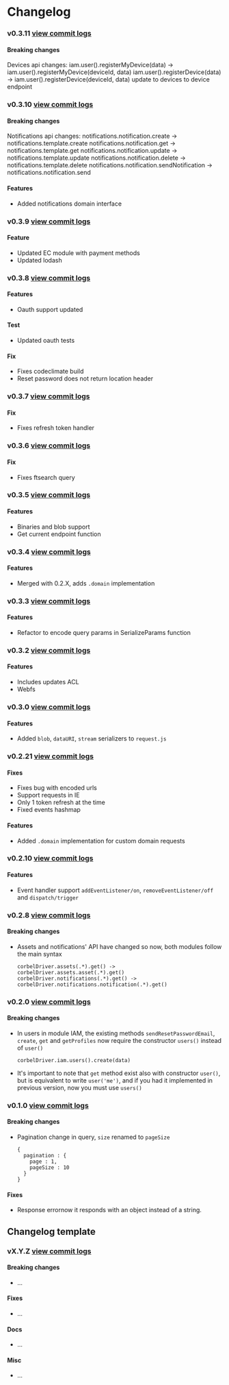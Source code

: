 
# Changelog

### v0.3.11 [view commit logs](https://github.com/bq/corbel-js/compare/v0.3.10...v0.3.11)

#### Breaking changes

Devices api changes:
iam.user().registerMyDevice(data) -> iam.user().registerMyDevice(deviceId, data)
iam.user().registerDevice(data) -> iam.user().registerDevice(deviceId, data)
update to devices to device endpoint

### v0.3.10 [view commit logs](https://github.com/bq/corbel-js/compare/v0.3.9...v0.3.10)

#### Breaking changes

Notifications api changes:
notifications.notification.create -> notifications.template.create
notifications.notification.get -> notifications.template.get
notifications.notification.update -> notifications.template.update
notifications.notification.delete -> notifications.template.delete
notifications.notification.sendNotification -> notifications.notification.send

#### Features

* Added notifications domain interface

### v0.3.9 [view commit logs](https://github.com/bq/corbel-js/compare/v0.3.8...v0.3.9)

#### Feature

* Updated EC module with payment methods
* Updated lodash

### v0.3.8 [view commit logs](https://github.com/bq/corbel-js/compare/v0.3.7...v0.3.8)

#### Features
* Oauth support updated

#### Test
* Updated oauth tests

#### Fix
* Fixes codeclimate build
* Reset password does not return location header

### v0.3.7 [view commit logs](https://github.com/bq/corbel-js/compare/v0.3.6...v0.3.7)

#### Fix

* Fixes refresh token handler

### v0.3.6 [view commit logs](https://github.com/bq/corbel-js/compare/v0.3.5...v0.3.6)

#### Fix

* Fixes ftsearch query

### v0.3.5 [view commit logs](https://github.com/bq/corbel-js/compare/v0.3.4...v0.3.5)

#### Features

* Binaries and blob support
* Get current endpoint function

### v0.3.4 [view commit logs](https://github.com/bq/corbel-js/compare/v0.3.3...v0.3.4)

#### Features

* Merged with 0.2.X, adds `.domain` implementation

### v0.3.3 [view commit logs](https://github.com/bq/corbel-js/compare/v0.3.2...v0.3.3)

#### Features

* Refactor to encode query params in SerializeParams function

### v0.3.2 [view commit logs](https://github.com/bq/corbel-js/compare/v0.3.0...v0.3.2)

#### Features

* Includes updates ACL
* Webfs

### v0.3.0 [view commit logs](https://github.com/bq/corbel-js/compare/v0.2.10...v0.3.0)

#### Features

* Added `blob`, `dataURI`, `stream` serializers to `request.js`

### v0.2.21 [view commit logs](https://github.com/bq/corbel-js/compare/v0.2.10...v0.2.21)

#### Fixes

* Fixes bug with encoded urls
* Support requests in IE
* Only 1 token refresh at the time
* Fixed events hashmap

#### Features

* Added `.domain` implementation for custom domain requests

### v0.2.10 [view commit logs](https://github.com/bq/corbel-js/compare/v0.2.9...v0.2.10)

#### Features

* Event handler support `addEventListener/on`, `removeEventListener/off` and `dispatch/trigger`


### v0.2.8 [view commit logs](https://github.com/bq/corbel-js/compare/v0.2.0...v0.2.8)

#### Breaking changes

* Assets and notifications' API have changed so now, both modules follow the main syntax

    ```
    corbelDriver.assets(.*).get() -> corbelDriver.assets.asset(.*).get()
    corbelDriver.notifications(.*).get() -> corbelDriver.notifications.notification(.*).get()

    ```


### v0.2.0 [view commit logs](https://github.com/bq/corbel-js/compare/v0.1.2...v0.2.0)

#### Breaking changes

* In users in module IAM, the existing methods `sendResetPasswordEmail`, `create`, `get` and `getProfiles` now require the constructor `users()` instead of `user()`

    ```
    corbelDriver.iam.users().create(data)

    ```
* It's important to note that `get` method exist also with constructor `user()`, but is equivalent to write `user('me')`, and if you had it implemented in previous version, now you must use `users()`


### v0.1.0 [view commit logs](https://github.com/bq/corbel-js/compare/v0.0.10...v0.1.0)

#### Breaking changes

* Pagination change in query, `size` renamed to `pageSize`

    ```
    {
      pagination : {
        page : 1,
        pageSize : 10
      }
    }

    ```

#### Fixes

* Response errornow it responds with an object instead of a string.





## Changelog template

### vX.Y.Z [view commit logs](https://github.com/marionettejs/backbone.marionette/compare/vX.Y.Z...vX.Y.[Z-1])

#### Breaking changes

* ...

#### Fixes

* ...

#### Docs

* ...

#### Misc

* ...

